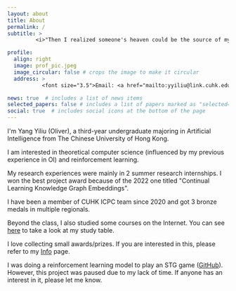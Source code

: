 ```yaml
---
layout: about
title: About
permalink: /
subtitle: >
         <i>"Then I realized someone's heaven could be the source of my torment."</i>

profile:
  align: right
  image: prof_pic.jpeg
  image_circular: false # crops the image to make it circular
  address: >
           <font size="3.5">Email: <a href="mailto:yyiliu@link.cuhk.edu.hk" target="_blank">yyiliu@link.cuhk.edu.hk</a></font>

news: true  # includes a list of news items
selected_papers: false # includes a list of papers marked as "selected={true}"
social: true  # includes social icons at the bottom of the page
---
```


I'm Yang Yiliu (Oliver), a third-year undergraduate majoring in Artificial Intelligence from The Chinese University of Hong Kong.

I am interested in theoretical computer science (influenced by my previous experience in OI) and reinforcement learning.

My research experiences were mainly in 2 summer research internships. I won the best project award because of the 2022 one titled "Continual Learning Knowledge Graph Embeddings".

I have been a member of CUHK ICPC team since 2020 and got 3 bronze medals in multiple regionals.

Beyond the class, I also studied some courses on the Internet. You can see [here](table) to take a look at my study table.

I love collecting small awards/prizes. If you are interested in this, please refer to my [Info](info) page.

I was doing a reinforcement learning model to play an STG game ([GitHub](https://github.com/Yasgant/project-nmnbns)). However, this project was paused due to my lack of time. If anyone has an interest in it, please let me know.
